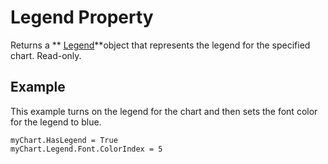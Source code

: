 
# Legend Property

Returns a  ** [Legend](ed529b98-ad11-94b9-68d9-01e325cca58f.md)**object that represents the legend for the specified chart. Read-only.


## Example

This example turns on the legend for the chart and then sets the font color for the legend to blue.


```
myChart.HasLegend = True 
myChart.Legend.Font.ColorIndex = 5
```

